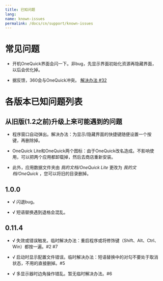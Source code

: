 ```yaml
---
title: 已知问题
lang: 
name: known-issues
permalink: /docs/cn/support/known-issues
---
```



# 常见问题

- 开机OneQuick界面会闪一下。非bug，先显示界面初始化资源再隐藏界面，以后会优化掉。

- 据反馈，360会与OneQuick冲突。 [解决办法 #32](https://github.com/OneQuick/OneQuick.net/issues/32)


# 各版本已知问题列表


<h2 data-toc-text="从1.2前升级而来">从旧版(1.2之前)升级上来可能遇到的问题</h2>

- 程序窗口自动弹出。解决办法：为显示/隐藏界面的快捷键随便设置一个按键，再删除掉。

- OneQuick Lite和OneQuick两个图标：由于OneQuick改名造成。不影响使用，可以把两个应用都卸载掉，然后去商店重新安装。

- 此外，应用数据文件夹由 *我的文档/OneQuick Lite* 更改为 *我的文档/OneQuick* ，您可以将旧的目录删掉。

## 1.0.0

 - √ 闪退bug。

 - √ 短语替换遇到退格会混乱。


## 0.11.4

- √ 失效或错误触发。临时解决办法：重启程序或将修饰键（Shift、Alt、Ctrl、Win）都按一遍。#2 #7

- √ 启动时显示配置文件错误。临时解决办法：短语替换中的对勾不要处于取消状态，不用的直接删掉。#5

- √ 多显示器时边角操作错乱。暂无临时解决办法。#6

